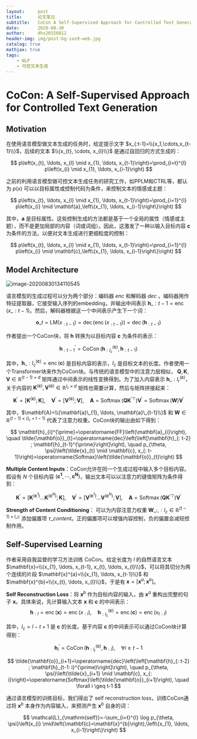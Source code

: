 ```yaml
---
layout:     post
title:      论文笔记
subtitle:   CoCon A Self-Supervised Approach for Controlled Text Generation
date:       2020-08-30
author:     dhx20150812
header-img: img/post-bg-ios9-web.jpg
catalog: true
mathjax: true
tags:
    - NLP
    - 可控文本生成
---
```



# CoCon: A Self-Supervised Approach for Controlled Text Generation

## Motivation

在使用语言模型做文本生成的任务时，给定提示文字 $x_{:t-1}=\\{x_1,\cdots,x_{t-1}\\}$，后续的文本 $\\{x_{t}, \cdots, x_{l}\\}$ 是通过自回归的方式生成的：

$$
p\left(x_{t}, \ldots, x_{l} \mid x_{1}, \ldots, x_{t-1}\right)=\prod_{i=t}^{l} p\left(x_{i} \mid x_{1}, \ldots, x_{i-1}\right)
$$

之前的利用语言模型做可控文本生成任务的研究工作，如PPLM和CTRL等，都认为 $p(x)$ 可以以目标属性或控制代码为条件，来控制文本的情感或主题：

$$
p\left(x_{t}, \ldots, x_{l} \mid x_{1}, \ldots, x_{t-1}\right)=\prod_{i=1}^{l} p\left(x_{i} \mid \mathbf{a},\left\{x_{1}, \ldots, x_{i-1}\right\}\right)
$$

其中，$\mathbf{a}$ 是目标属性。这些控制生成的方法都是基于一个全局的属性（情感或主题），而不是更加局部的内容（词或词组）。因此，这激发了一种以输入目标内容 $\mathbf{c}$ 为条件的方法，以便对文本生成进行更细粒度的控制：

$$
p\left(x_{t}, \ldots, x_{l} \mid x_{1}, \ldots, x_{t-1}\right)=\prod_{i=1}^{l} p\left(x_{i} \mid \mathbf{c},\left\{x_{1}, \ldots, x_{i-1}\right\}\right)
$$


## Model Architecture

![image-20200830134110545](https://note.youdao.com/yws/api/personal/file/WEB90d6b8caea48142994e36adeebc23624?method=download&shareKey=bd86a46bdbcbac9cc8827cbc7fecfc4b)

语言模型的生成过程可以分为两个部分：编码器 $enc$ 和解码器 $dec$ 。编码器用作特征提取器，它接受输入序列的embedding，并输出中间表示 $\mathbf{h}\_{: t-1}=\operatorname{enc}\left(x\_{: t-1}\right)$。然后，解码器根据这一个中间表示产生下一个词：

$$
\mathbf{o}\_{t}=\mathrm{LM}\left(x_{: t-1}\right)=\operatorname{dec}\left(\operatorname{enc}\left(x_{: t-1}\right)\right)=\operatorname{dec}\left(\mathbf{h}_{: t-1}\right)
$$

作者提出一个CoCon块，将 $\mathbf{h}$ 转换为以目标内容 $\mathbf{c}$ 为条件的表示：

$$
\mathbf{h}_{: t-1}^{\prime}=\operatorname{CoCon}\left(\mathbf{h}_{: l_{c}}^{(\mathbf{c})}, \mathbf{h}_{: t-1}\right)
$$

其中，$\mathbf{h}\_{: l_{c}}^{(\mathbf{c})}=\operatorname{enc}(\mathbf{c})$ 是目标内容的表示，$l_c$ 是目标文本的长度。作者使用一个Transformer块来作为CoCon块。与传统的语言模型中的注意力层相似， $\mathbf{Q}, \mathbf{K}, \mathbf{V} \in \mathbb{R}^{(t-1) \times d}$ 矩阵通过中间表示的线性变换得到。为了加入内容表示 $\mathbf{h}\_{: l_{r}}^{(\mathbf{c})}$，关于内容的 $\mathbf{K}^{(\mathbf{c})}, \mathbf{V}^{(\mathbf{c})} \in \mathbb{R}^{l_{c} \times d}$ 矩阵也需要计算，然后与矩阵拼接起来：

$$
\mathbf{K}^{\prime}=\left[\mathbf{K}^{(\mathbf{c})} ; \mathbf{K}\right], \quad \mathbf{V}^{\prime}=\left[\mathbf{V}^{(\mathbf{c})} ; \mathbf{V}\right], \quad \mathbf{A}=\operatorname{Softmax}\left(\mathbf{Q} \mathbf{K}^{\prime \top}\right) \mathbf{V}^{\prime}=\operatorname{Softmax}(\mathbf{W}) \mathbf{V}^{\prime}
$$

其中，$\mathbf{A}=\\{\mathbf{a}\_{1}, \ldots, \mathbf{a}\_{t-1}\\}$ 和 $\mathbf{W} \in \mathbb{R}^{(t-1) \times\left(l_{c}+t-1\right)}$ 代表了注意力权重。CoCon块的输出由如下得到：

$$
\mathbf{h}_{i}^{\prime}=\operatorname{FF}\left(\mathbf{a}_{i}\right), \quad \tilde{\mathbf{o}}_{t}=\operatorname{dec}\left(\left[\mathbf{h}_{: t-2} ; \mathbf{h}_{t-1}^{\prime}\right]\right), \quad p_{\theta, \psi}\left(\tilde{x}_{t} \mid \mathbf{c}, x_{: t-1}\right)=\operatorname{Softmax}\left(\tilde{\mathbf{o}}_{t}\right)
$$


**Multiple Content Inputs**：CoCon允许在同一个生成过程中输入多个目标内容。假设有 $N$ 个目标内容 $\left(\mathbf{c^1},\cdots,\mathbf{c^N}\right)$，输出文本可以以注意力的键值矩阵为条件得到：

$$
\mathbf{K}^{\prime}=\left[\mathbf{K}^{\left(\mathbf{c}^{1}\right)} \ldots \mathbf{K}^{\left(\mathbf{c}^{N}\right)} ; \mathbf{K}\right], \quad \mathbf{V}^{\prime}=\left[\mathbf{V}^{\left(\mathbf{c}^{1}\right)} \ldots \mathbf{V}^{\left(\mathbf{c}^{N}\right)} ; \mathbf{V}\right], \quad \mathbf{A}=\operatorname{Softmax}\left(\mathbf{Q} \mathbf{K}^{\prime \top}\right) \mathbf{V}^{\prime}
$$


**Strength of Content Conditioning**： 可以为内容注意力权重 $\mathbf{W}\_{:,: l_{c}} \in \mathbb{R}^{(t-1) \times l\_{c}}$ 添加偏置项 $\tau\_{content}$。正的偏置项可以增强内容控制，负的偏置会减轻控制作用。

## Self-Supervised Learning

作者采用自我监督的学习方法训练 CoCon。给定长度为 $l$ 的自然语言文本 $\mathbf{x}=\\{x_{1}, \ldots, x_{t-1}, x_{t}, \ldots, x_{l}\\}$，可以将其切分为两个连续的片段 $\mathbf{x}^{a}=\\{x_{1}, \ldots, x_{t-1}\\}$ 和 $\mathbf{x}^{b}=\\{x_{t}, \ldots, x_{l}\\}$，于是有 $\mathbf{x}=\left[\mathbf{x}^{a} ; \mathbf{x}^{b}\right]$。

**Self Reconstruction Loss**：将 $\mathbf{x}^{b}$ 作为目标内容的输入，由 $\mathbf{x}^{a}$ 重构出完整的句子 $\mathbf{x}$。具体来说，先计算输入文本 $\mathbf{x}$ 和 $\mathbf{c}$ 的中间表示：
$$
\mathbf{h}_{: l}=\operatorname{enc}(\mathbf{x})=\operatorname{enc}\left(x_{: l}\right), \quad \mathbf{h}_{: l_{c}}^{(\mathbf{c})}=\operatorname{enc}(\mathbf{c})=\operatorname{enc}\left(x_{t: l}\right)
$$

其中，$l_c=l-t+1$ 是 $\mathbf{c}$ 的长度。基于内容 $\mathbf{c}$ 的中间表示可以通过CoCon块计算得到：

$$
\mathbf{h}_{i}^{\prime}=\operatorname{CoCon}\left(\mathbf{h}_{: l_{\mathrm{r}}}^{(\mathbf{c})}, \mathbf{h}_{: i}\right), \quad \forall i \geq t-1
$$

$$
\tilde{\mathbf{o}}_{i+1}=\operatorname{dec}\left(\left[\mathbf{h}_{: t-2} ; \mathbf{h}_{t-1: i}^{\prime}\right]\right), \quad p_{\theta, \psi}\left(\tilde{x}_{i+1} \mid \mathbf{c}, x_{: i}\right)=\operatorname{Softmax}\left(\tilde{\mathbf{o}}_{i+1}\right), \quad \forall i \geq t-1
$$

通过语言模型的训练目标，我们得出了 self reconstruction loss，训练CoCon通过将 $\mathbf{x}^b$ 本身作为内容输入，来预测产生 $\mathbf{x}^b$ 自身的词：

$$
\mathcal{L}_{\mathrm{self}}=-\sum_{i=t}^{l} \log p_{\theta, \psi}\left(x_{i} \mid\left(\mathbf{c}=\mathbf{x}^{b}\right),\left\{x_{1}, \ldots, x_{i-1}\right\}\right)
$$

